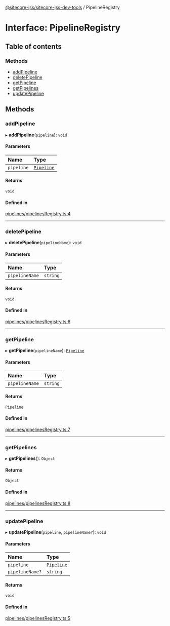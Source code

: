 [@sitecore-jss/sitecore-jss-dev-tools](../README.md) / PipelineRegistry

# Interface: PipelineRegistry

## Table of contents

### Methods

- [addPipeline](PipelineRegistry.md#addpipeline)
- [deletePipeline](PipelineRegistry.md#deletepipeline)
- [getPipeline](PipelineRegistry.md#getpipeline)
- [getPipelines](PipelineRegistry.md#getpipelines)
- [updatePipeline](PipelineRegistry.md#updatepipeline)

## Methods

### addPipeline

▸ **addPipeline**(`pipeline`): `void`

#### Parameters

| Name | Type |
| :------ | :------ |
| `pipeline` | [`Pipeline`](Pipeline.md) |

#### Returns

`void`

#### Defined in

[pipelines/pipelinesRegistry.ts:4](https://github.com/Sitecore/jss/blob/f3aaeea83/packages/sitecore-jss-dev-tools/src/pipelines/pipelinesRegistry.ts#L4)

___

### deletePipeline

▸ **deletePipeline**(`pipelineName`): `void`

#### Parameters

| Name | Type |
| :------ | :------ |
| `pipelineName` | `string` |

#### Returns

`void`

#### Defined in

[pipelines/pipelinesRegistry.ts:6](https://github.com/Sitecore/jss/blob/f3aaeea83/packages/sitecore-jss-dev-tools/src/pipelines/pipelinesRegistry.ts#L6)

___

### getPipeline

▸ **getPipeline**(`pipelineName`): [`Pipeline`](Pipeline.md)

#### Parameters

| Name | Type |
| :------ | :------ |
| `pipelineName` | `string` |

#### Returns

[`Pipeline`](Pipeline.md)

#### Defined in

[pipelines/pipelinesRegistry.ts:7](https://github.com/Sitecore/jss/blob/f3aaeea83/packages/sitecore-jss-dev-tools/src/pipelines/pipelinesRegistry.ts#L7)

___

### getPipelines

▸ **getPipelines**(): `Object`

#### Returns

`Object`

#### Defined in

[pipelines/pipelinesRegistry.ts:8](https://github.com/Sitecore/jss/blob/f3aaeea83/packages/sitecore-jss-dev-tools/src/pipelines/pipelinesRegistry.ts#L8)

___

### updatePipeline

▸ **updatePipeline**(`pipeline`, `pipelineName?`): `void`

#### Parameters

| Name | Type |
| :------ | :------ |
| `pipeline` | [`Pipeline`](Pipeline.md) |
| `pipelineName?` | `string` |

#### Returns

`void`

#### Defined in

[pipelines/pipelinesRegistry.ts:5](https://github.com/Sitecore/jss/blob/f3aaeea83/packages/sitecore-jss-dev-tools/src/pipelines/pipelinesRegistry.ts#L5)
